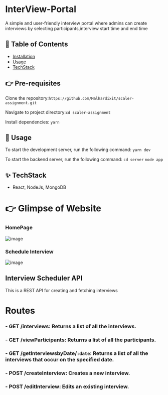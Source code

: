 # InterView-Portal
A simple and user-friendly interview portal where admins can create interviews by selecting participants,interview start time and end time

## 📖 Table of Contents

- [Installation](#installation)
- [Usage](#usage)
- [TechStack](#tech)

## 👉 Pre-requisites
Clone the repository:`https://github.com/Malhardixit/scaler-assignment.git`

Navigate to project directory:`cd scaler-assignment`

Install dependencies: `yarn`



## 🤹‍ Usage
 To start the development server, run the following command:
`yarn dev`

To start the backend server, run the following command:
`cd server`
`node app`

## ✨ TechStack
- React, NodeJs, MongoDB




# 👉 Glimpse of Website

### HomePage
![image](https://user-images.githubusercontent.com/25477443/220926056-9473755b-44b9-425a-8346-3f87c8d2011d.png)


### Schedule Interview
![image](https://user-images.githubusercontent.com/25477443/220926692-0208a027-0f26-439d-960c-b8254d5a6701.png)





## Interview Scheduler API

This is a REST API for creating and fetching interviews

# Routes
### - GET /interviews: Returns a list of all the interviews.
### - GET /viewParticipants: Returns a list of all the participants.
### - GET /getInterviewsbyDate/`:date`: Returns a list of all the interviews that occur on the specified date.


### - POST /createInterview: Creates a new interview.
### - POST /editInterview: Edits an existing interview.




